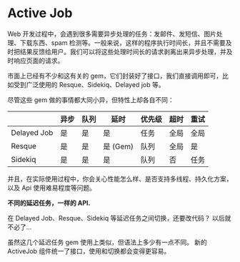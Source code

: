 # Active Job

Web 开发过程中，会遇到很多需要异步处理的任务：发邮件、发短信、图片处理、下载东西、spam 检测等。一般来说，这样的程序执行时间长，并且不需要及时把结果反馈给用户。我们可以将这些处理时间长的请求剥离出来异步处理，并及时响应页面的请求。

市面上已经有不少和这有关的 gem，它们封装好了接口，我们直接调用即可，比如受到广泛使用的 Resque、Sidekiq、Delayed job 等。

尽管这些 gem 做的事情都大同小异，但特性上却各自不同：

|                   | 异步 | 队列 | 延时    | 优先级 | 超时 | 重试 |
|-------------------|-------|--------|------------|------------|---------|---------|
| Delayed Job       | 是   | 是    | 是        | 任务        | 全局  | 全局  |
| Resque            | 是   | 是    | 是 (Gem)  | 队列      | 全局  | 是     |
| Sidekiq           | 是   | 是    | 是        | 队列      | 否      | 任务     |

并且，在实际使用过程中，你会关心性能怎么样、是否支持多线程、持久化方案，以及 Api 使用难易程度等问题。

**不同的延迟任务，一样的 API.**

在 Delayed Job、Resque、Sidekiq 等延迟任务之间切换，还要改代码？
以后就不必了...

虽然这几个延迟任务 gem 使用上类似，但语法上多少有一点不同。
新的 ActiveJob 组件统一了接口，使用和切换都会变得更容易。
